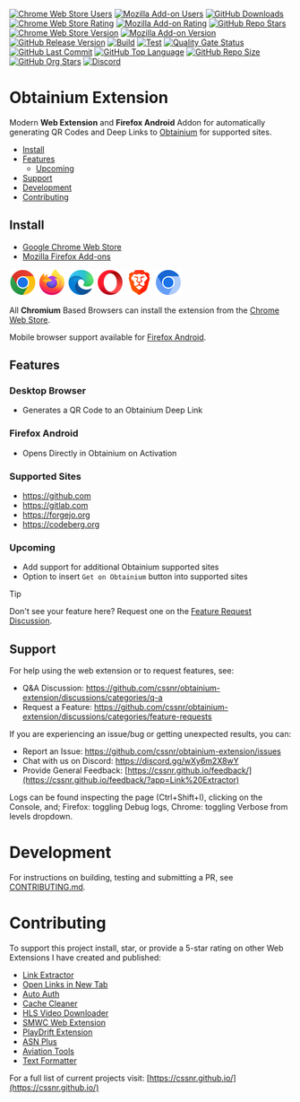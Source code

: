 [![Chrome Web Store Users](https://img.shields.io/chrome-web-store/users/flmepeihikildcikjbmikbbmbeemedja?logo=google&logoColor=white&label=users)](https://chromewebstore.google.com/detail/obtainium-extension/flmepeihikildcikjbmikbbmbeemedja)
[![Mozilla Add-on Users](https://img.shields.io/amo/users/obtainium-extension?logo=mozilla&label=users)](https://addons.mozilla.org/addon/obtainium-extension)
[![GitHub Downloads](https://img.shields.io/github/downloads/cssnr/obtainium-extension/total?logo=github)](https://github.com/cssnr/obtainium-extension/releases/latest)
[![Chrome Web Store Rating](https://img.shields.io/chrome-web-store/rating/flmepeihikildcikjbmikbbmbeemedja?logo=google&logoColor=white)](https://chromewebstore.google.com/detail/obtainium-extension/flmepeihikildcikjbmikbbmbeemedja)
[![Mozilla Add-on Rating](https://img.shields.io/amo/rating/obtainium-extension?logo=mozilla&logoColor=white)](https://addons.mozilla.org/addon/obtainium-extension)
[![GitHub Repo Stars](https://img.shields.io/github/stars/cssnr/obtainium-extension?style=flat&logo=github)](https://github.com/cssnr/obtainium-extension/stargazers)
[![Chrome Web Store Version](https://img.shields.io/chrome-web-store/v/flmepeihikildcikjbmikbbmbeemedja?label=chrome&logo=googlechrome)](https://chromewebstore.google.com/detail/obtainium-extension/flmepeihikildcikjbmikbbmbeemedja)
[![Mozilla Add-on Version](https://img.shields.io/amo/v/obtainium-extension?label=firefox&logo=firefox)](https://addons.mozilla.org/addon/obtainium-extension)
[![GitHub Release Version](https://img.shields.io/github/v/release/cssnr/obtainium-extension?logo=github)](https://github.com/cssnr/obtainium-extension/releases/latest)
[![Build](https://img.shields.io/github/actions/workflow/status/cssnr/obtainium-extension/build.yaml?logo=github&label=build)](https://github.com/cssnr/obtainium-extension/actions/workflows/build.yaml)
[![Test](https://img.shields.io/github/actions/workflow/status/cssnr/obtainium-extension/test.yaml?logo=github&label=test)](https://github.com/cssnr/obtainium-extension/actions/workflows/test.yaml)
[![Quality Gate Status](https://sonarcloud.io/api/project_badges/measure?project=cssnr_obtainium-extension&metric=alert_status)](https://sonarcloud.io/summary/new_code?id=cssnr_obtainium-extension)
[![GitHub Last Commit](https://img.shields.io/github/last-commit/cssnr/obtainium-extension?logo=github&label=updated)](https://github.com/cssnr/obtainium-extension/graphs/commit-activity)
[![GitHub Top Language](https://img.shields.io/github/languages/top/cssnr/obtainium-extension?logo=htmx&logoColor=white)](https://github.com/cssnr/obtainium-extension)
[![GitHub Repo Size](https://img.shields.io/github/repo-size/cssnr/obtainium-extension?logo=bookstack&logoColor=white&label=repo%20size)](https://github.com/cssnr/obtainium-extension)
[![GitHub Org Stars](https://img.shields.io/github/stars/cssnr?style=flat&logo=github&label=org%20stars)](https://cssnr.github.io/)
[![Discord](https://img.shields.io/discord/899171661457293343?logo=discord&logoColor=white&label=discord&color=7289da)](https://discord.gg/wXy6m2X8wY)

# Obtainium Extension

Modern **Web Extension** and **Firefox Android** Addon for automatically generating
QR Codes and Deep Links to [Obtainium](https://github.com/ImranR98/Obtainium) for supported sites.

- [Install](#Install)
- [Features](#features)
  - [Upcoming](#upcoming)
- [Support](#support)
- [Development](#development)
- [Contributing](#Contributing)

## Install

- [Google Chrome Web Store](https://chromewebstore.google.com/detail/obtainium-extension/flmepeihikildcikjbmikbbmbeemedja)
- [Mozilla Firefox Add-ons](https://addons.mozilla.org/addon/obtainium-extension)

[![Chrome](https://raw.githubusercontent.com/smashedr/logo-icons/master/browsers/chrome_48.png)](https://chromewebstore.google.com/detail/obtainium-extension/flmepeihikildcikjbmikbbmbeemedja)
[![Firefox](https://raw.githubusercontent.com/smashedr/logo-icons/master/browsers/firefox_48.png)](https://addons.mozilla.org/addon/obtainium-extension)
[![Edge](https://raw.githubusercontent.com/smashedr/logo-icons/master/browsers/edge_48.png)](https://chromewebstore.google.com/detail/obtainium-extension/flmepeihikildcikjbmikbbmbeemedja)
[![Opera](https://raw.githubusercontent.com/smashedr/logo-icons/master/browsers/opera_48.png)](https://chromewebstore.google.com/detail/obtainium-extension/flmepeihikildcikjbmikbbmbeemedja)
[![Brave](https://raw.githubusercontent.com/smashedr/logo-icons/master/browsers/brave_48.png)](https://chromewebstore.google.com/detail/obtainium-extension/flmepeihikildcikjbmikbbmbeemedja)
[![Chromium](https://raw.githubusercontent.com/smashedr/logo-icons/master/browsers/chromium_48.png)](https://chromewebstore.google.com/detail/obtainium-extension/flmepeihikildcikjbmikbbmbeemedja)

All **Chromium** Based Browsers can install the extension from the
[Chrome Web Store](https://chromewebstore.google.com/detail/obtainium-extension/flmepeihikildcikjbmikbbmbeemedja).

Mobile browser support available for [Firefox Android](https://addons.mozilla.org/addon/obtainium-extension).

## Features

### Desktop Browser

- Generates a QR Code to an Obtainium Deep Link

### Firefox Android

- Opens Directly in Obtainium on Activation

### Supported Sites

- https://github.com
- https://gitlab.com
- https://forgejo.org
- https://codeberg.org

### Upcoming

- Add support for additional Obtainium supported sites
- Option to insert `Get on Obtainium` button into supported sites

> [!TIP]
> Don't see your feature here?
> Request one on the [Feature Request Discussion](https://github.com/cssnr/obtainium-extension/discussions/categories/feature-requests).

## Support

For help using the web extension or to request features, see:

- Q&A Discussion: https://github.com/cssnr/obtainium-extension/discussions/categories/q-a
- Request a Feature: https://github.com/cssnr/obtainium-extension/discussions/categories/feature-requests

If you are experiencing an issue/bug or getting unexpected results, you can:

- Report an Issue: https://github.com/cssnr/obtainium-extension/issues
- Chat with us on Discord: https://discord.gg/wXy6m2X8wY
- Provide General Feedback: [https://cssnr.github.io/feedback/](https://cssnr.github.io/feedback/?app=Link%20Extractor)

Logs can be found inspecting the page (Ctrl+Shift+I), clicking on the Console, and;
Firefox: toggling Debug logs, Chrome: toggling Verbose from levels dropdown.

# Development

For instructions on building, testing and submitting a PR, see [CONTRIBUTING.md](CONTRIBUTING.md).

# Contributing

To support this project install, star, or provide a 5-star rating on other Web Extensions I have created and published:

- [Link Extractor](https://github.com/cssnr/link-extractor?tab=readme-ov-file#readme)
- [Open Links in New Tab](https://github.com/cssnr/open-links-in-new-tab?tab=readme-ov-file#readme)
- [Auto Auth](https://github.com/cssnr/auto-auth?tab=readme-ov-file#readme)
- [Cache Cleaner](https://github.com/cssnr/cache-cleaner?tab=readme-ov-file#readme)
- [HLS Video Downloader](https://github.com/cssnr/hls-video-downloader?tab=readme-ov-file#readme)
- [SMWC Web Extension](https://github.com/cssnr/smwc-web-extension?tab=readme-ov-file#readme)
- [PlayDrift Extension](https://github.com/cssnr/playdrift-extension?tab=readme-ov-file#readme)
- [ASN Plus](https://github.com/cssnr/asn-plus?tab=readme-ov-file#readme)
- [Aviation Tools](https://github.com/cssnr/aviation-tools?tab=readme-ov-file#readme)
- [Text Formatter](https://github.com/cssnr/text-formatter?tab=readme-ov-file#readme)

For a full list of current projects visit: [https://cssnr.github.io/](https://cssnr.github.io/)
